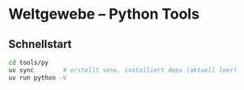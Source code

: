 # Weltgewebe – Python Tools

## Schnellstart

```bash
cd tools/py
uv sync        # erstellt venv, installiert deps (aktuell leer)
uv run python -V
```

